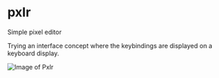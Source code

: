 # pxlr
Simple pixel editor

Trying an interface concept where the keybindings are displayed on a keyboard display. 

![Image of Pxlr](https://cdn.discordapp.com/attachments/729948010930503772/860256716448989244/pxlr2.png)
